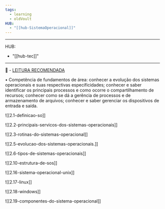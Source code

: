 ```yaml
---
tags:
  - learning
  - oldVoult
HUB:
  - "[[hub-SistemaOperacional]]"
---
```

---
HUB:
  - "[[hub-tec]]"
---


 📖 -  [LEITURA RECOMENDADA](https://colaboraread.com.br/integracaoAlgetec/index?usuarioEmail=valdenirnonaka%40gmail.com&usuarioNome=VALDENIR+NONAKA+RODRIGUES+SILVA&disciplinaDescricao=SISTEMAS+OPERACIONAIS&atividadeId=3481099&atividadeDescricao=Leitura1+-+SISTEMAS+OPERACIONAIS+-+B&ofertaDisciplinaId=1966495&codigoMaterial=0&fornecedor=2&urlOrigem=https%3A%2F%2Fcm-kls-content.s3.amazonaws.com%2F201502%2FDISCIPLINAS_EAD%2FSISTEMAS_OPERACIONAIS%2FLIVRO_UNICO.pdf&isAluno=true)


• Competência de fundamentos de área: conhecer a evolução dos sistemas operacionais e suas respectivas especificidades; conhecer e saber identificar os principais processos e como ocorre o compartilhamento de recursos; conhecer como se dá a gerência de processos e de armazenamento de arquivos; conhecer e saber gerenciar os dispositivos de entrada e saída.


![[2.1-definicao-so]]

![[2.2-principais-servicos-dos-sistemas-operacionais]]

![[2.3-rotinas-do-sistemas-operacional]]


![[2.5-evolucao-dos-sistemas-operacionais.]]



![[2.6-tipos-de-sistemas-operacionais]]



![[2.10-estrutura-de-sos]]


![[2.16-sistema-operacional-unix]]

![[2.17-linux]]

![[2.18-windows]]

![[2.19-componentes-do-sistema-operacional]]
